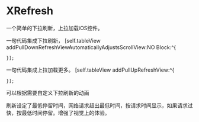 # XRefresh
一个简单的下拉刷新，上拉加载iOS控件。

一句代码集成下拉刷新，
[self.tableView addPullDownRefreshViewAutomaticallyAdjustsScrollView:NO Block:^{
       
    }];
    
一句代码集成上拉加载更多。
[self.tableView addPullUpRefreshView:^{
       
    }];
    
可以根据需要自定义下拉刷新的动画

刷新设定了最低停留时间，网络请求超出最低时间，按请求时间显示，如果请求过快，按最低时间停留。增强了视觉上的体验。


